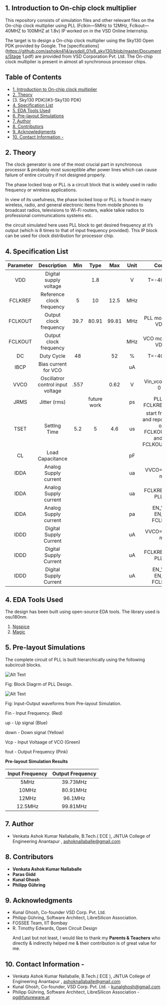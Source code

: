 ## 1. Introduction to On-chip clock multiplier
This repository consists of simulation files and other relevant files on the On-chip clock multiplier using PLL (Fclkin—5MHz to 12MHz, Fclkout—40MHZ to 100MHZ at 1.8v) IP worked on in the VSD Online Internship.

The target is to design a On-chip clock multiplier using the Sky130 Open PDK provided by Google. The [specifications](https://github.com/ashokn414/avsdpll_01v8_sky130/blob/master/Documents/Stage 1.pdf) are provided from VSD Corporation Pvt. Ltd.
The On-chip clock multiplier is present in almost all synchronous processor chips.



## Table of Contents
- [1. Introduction to On-chip clock multiplier](#1-introduction-to-On-chip-clock-multiplier)
- [2. Theory](#2-Theory)
- [3. Sky130 PDK](#3-Sky130 PDK)
- [4. Specification List](#4-specification-list)
- [5. EDA Tools Used](#5-eda-tools-used)
- [6. Pre-layout Simulations](#6-Pre-layout-Simulations)
- [7. Author](#7-Author)
- [8. Contributors](#8-Contributors)
- [9. Acknowledgments](#9-acknowledgments)
- [10. Contact Information -](#10-contact-information--)

## 2. Theory

The clock generator is one of the most crucial part in synchronous processor & probably most susceptible after power lines which can cause failure of entire circuitry if not designed properly.

The phase locked loop or PLL is a circuit block that is widely used in radio frequency or wireless applications.

In view of its usefulness, the phase locked loop or PLL is found in many wireless, radio, and general electronic items from mobile phones to broadcast radios, televisions to Wi-Fi routers, walkie talkie radios to professional communications systems etc.

the circuit simulated here uses PLL block to get desired frequency at it’s output (which is 8 times to that of input frequency provided).
This IP block can be used for clock distribution for processor chip.  

## 4. Specification List

| Parameter| Description| Min | Type | Max | Unit | Condition |
| :---:  | :-: | :-: | :-: | :---:  | :-: | :-: |
|VDD|Digital supply voltage||1.8||V|T=-40 to 150C|
|FCLKREF|Reference clock frequency|5|10|12.5|MHz||	
|FCLKOUT|Output clock frequency|39.7|80.91|99.81|MHz|PLL mode, T=27C, VDD=1.8|
|FCLKOUT|Output clock frequency||||MHz|VCO mode, T=27C, VDD=1.8|
|DC|Duty Cycle|48||52|%|T=-40 to 150C|
|IBCP|Bias current for VCO||||uA||
|VVCO|Oscillatror control input voltage|.557||0.62|V|Vin_vco = 0V at t = 0 (.uic)|
|JRMS|Jitter (rms)||future work||ps|PLL mode, FCLKREF = 10MHz|
|TSET|Settlng Time|5.2|5|4.6|us|start from EN_CP and report 2 values; one at FCLKOUT=40MHz and one at FCLKOUT=100MHz|
|CL|Load Capacitance||||pF||
|IDDA|Analog Supply current||||ua|VVCO=0.8V, VCO mode|
|IDDA|Analog Supply current||||ua|FCLKREF=10MHz, PLL mode|
|IDDA|Analog Supply current||||pa|EN_VCO=0, EN_CP=0, FCLKREF=0|
|IDDD|Digital Supply Current||||uA|VVCO=0.8V, VCO mode|
|IDDD|Digital Supply Current||||uA|FCLKREF=10MHz, PLL mode|
|IDDD|Digital Supply Current||||uA|EN_VCO=0, EN_CP=0, FCLKREF=0|

## 4. EDA Tools Used 
The design has been built using open-source EDA tools. The library used is osu180nm. 

1. [Ngspice](http://ngspice.sourceforge.net/download.html)
2. [Magic](http://opencircuitdesign.com/magic/)

## 5. Pre-layout Simulations
The complete circuit of PLL is built hierarchically using the following subcircuit blocks.

</p>

![Alt Text](https://github.com/parasgidd/avsdpll_3v3/blob/master/images/blockdiagram.jpg)

</p>

Fig: Block Diagrm of PLL Design.

</p>

</p>

</p>

![Alt Text](https://github.com/ashokn414/avsdpll_01v8_sky130/blob/master/Images/Ngspice-simulations_5Mhz.jpg)

</p>

Fig: Input-Output waveforms from Pre-layout Simulation. </p> 
Fin - Input Frequency. (Red) </p> 
up - Up signal (Blue) </p> 
down - Down signal (Yellow) </p> 
Vcp - Input Voltaage of VCO (Green) </p> 
fout - Output Frequency (Pink) </p> 
</p>



</p>
</p>

**Pre-layout Simulation Results**

</p>

| Input Frequency | Output Frequency |
| :---:  | :-: |
|5MHz|39.73MHz|
|10MHz|80.91MHz|
|12MHz|96.1MHz|
|12.5MHz|99.81MHz|

</p>

## 7. Author
- Venkata Ashok Kumar Nallaballe, B.Tech.( ECE ), JNTUA College of Engineering Anantapur , ashoknallaballe@gmail.com

## 8. Contributors 

- **Venkata Ashok Kumar Nallaballe** 
- **Paras Gidd** 
- **Kunal Ghosh** 
- **Philipp Gühring** 

## 9. Acknowledgments
- Kunal Ghosh, Co-founder VSD Corp. Pvt. Ltd.
- Philipp Gühring, Software Architect, LibreSilicon Association.
- FOSSEE Team, IIT Bombay
- R. Timothy Edwards, Open Circuit Design </p>
And Last but not least, I would like to thank my **Parents & Teachers** who directly & indirectly helped me & their contribution is of great value for me.


## 10. Contact Information - 
 - Venkata Ashok Kumar Nallaballe, B.Tech.( ECE ), JNTUA College of Engineering Anantapur , ashoknallaballe@gmail.com
 - Kunal Ghosh, Co-founder, VSD Corp. Pvt. Ltd. - kunalghosh@gmail.com
 - Philipp Gühring, Software Architect, LibreSilicon Association - pg@futureware.at

